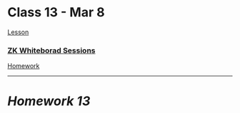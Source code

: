 # Class 13 - Mar 8

[Lesson](./Lesson13.pdf)

### [ZK Whiteborad Sessions](https://zkhack.dev/whiteboard/)

[Homework](./Homework13.pdf)

---

# **_Homework 13_**
